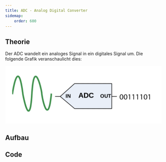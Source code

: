 ```yaml
---
title: ADC - Analog Digital Converter
sidemap:
    order: 600
---
```


## Theorie

Der ADC wandelt ein analoges Signal in ein digitales Signal um. Die folgende Grafik veranschaulicht dies:

![Analoges Signal wird zu einem digitalen Signal verarbeitet](../../../assets/SYTI/adc/analog_to_digital.webp)

## Aufbau

## Code
